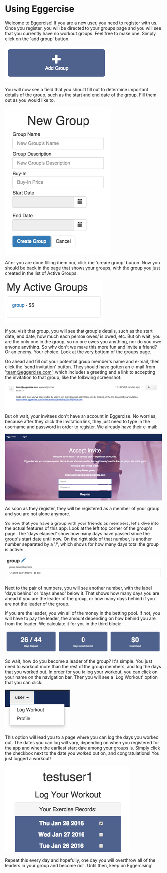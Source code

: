 # Using Eggercise

Welcome to Eggercise! If you are a new user, you need to register with us. Once you register, you will be directed to your groups page and you will see that you currently have no workout groups. Feel free to make one. Simply click on the 'add group' button.

![Add Group Button](img/AddGroupButton.png "Add Group Button")

You will now see a field that you should fill out to determine important details of the group, such as the start and end date of the group. Fill them out as you would like to.

![Create Group](img/CreateGroup.png "Create Group")

After you are done filling them out, click the 'create group' button. Now you should be back in the page that shows your groups, with the group you just created in the list of Active Groups.

![Create Group](img/ActiveGroups.png "After Create Group")

If you visit that group, you will see that group's details, such as the start date, end date, how much each person owes/ is owed, etc. But oh wait, you are the only one in the group, so no one owes you anything, nor do you owe anyone anything. So why don't we make this more fun and invite a friend? Or an enemy. Your choice. Look at the very bottom of the groups page.

Go ahead and fill out your potential group member's name and e-mail, then click the 'send invitation' button. They should have gotten an e-mail from 'team@eggercise.com', which includes a greeting and a link to accepting the invitation to that group, like the following screenshot:

![Invite Email](img/InviteEmail.png "Invite Email")

But oh wait, your invitees don't have an account in Eggercise. No worries, because after they click the invitation link, they just need to type in the username and password in order to register. We already have their e-mail:

![Accept Invite](img/AcceptInvite.png "Accept Invite")

As soon as they register, they will be registered as a member of your group and you are not alone anymore.

So now that you have a group with your friends as members, let's dive into the actual features of this app. Look at the left top corner of the group's page. The 'days elapsed' show how many days have passed since the group's start date until now. On the right side of that number, is another number separated by a '/', which shows for how many days total the group is active:

![Group Info](img/GroupInfo.png "Group Information")

Next to the pair of numbers, you will see another number, with the label 'days behind' or 'days ahead' below it. That shows how many days you are ahead if you are the leader of the group, or how many days behind if you are not the leader of the group.

If you are the leader, you win all of the money in the betting pool. If not, you will have to pay the leader, the amount depending on how behind you are from the leader. We calculate it for you in the third block:

![Group Calculations](img/GroupCalculations.png "Group Calculations")

So wait, how do you become a leader of the group? It's simple. You just need to workout more than the rest of the group members, and log the days that you worked out. In order for you to log your workout, you can click on your name on the navigation bar. Then you will see a 'Log Workout' option that you can click:

![Log Workout Menu](img/LogWorkoutMenu.png "Log Workout Menu")

This option will lead you to a page where you can log the days you worked out. The dates you can log will vary, depending on when you registered for the app and when the earliest start date among your groups is. Simply click the checkbox next to the date you worked out on, and congratulations! You just logged a workout!

![Log Workout](img/LogOneWorkout.png "Log Workout")

Repeat this every day and hopefully, one day you will overthrow all of the leaders in your group and become rich. Until then, keep on Eggercising!